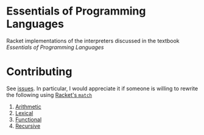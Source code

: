 # Essentials of Programming Languages

Racket implementations of the interpreters discussed in the textbook *Essentials
of Programming Languages*

# Contributing

See [issues](https://github.com/iambrj/eopl/issues). In particular, I would
appreciate it if someone is willing to rewrite the following using [Racket's
`match`](https://docs.racket-lang.org/reference/match.html)

1. [Arithmetic](./src/arithmetic)
2. [Lexical](./src/lexical)
3. [Functional](./src/functional)
4. [Recursive](./src/recursive)
